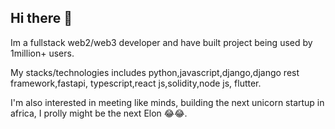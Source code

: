 ## Hi there 👋
Im a fullstack web2/web3 developer and have built project being used by 1million+ users.

My stacks/technologies includes python,javascript,django,django rest framework,fastapi, typescript,react js,solidity,node js, flutter.

I'm also interested in meeting like minds, building the next unicorn startup in africa, I  prolly might be the next Elon 😂😂.


<!--
**drex007/drex007** 
✨ _special_ ✨ repository because its `README.md` (this file) appears on your GitHub profile.

Here are some ideas to get you started:

- 🔭 I’m currently working on ...
- 🌱 I’m currently learning ...
- 👯 I’m looking to collaborate on ...
- 🤔 I’m looking for help with ...
- 💬 Ask me about ...
- 📫 How to reach me: ...
- 😄 Pronouns: ...
- ⚡ Fun fact: ...
-->

